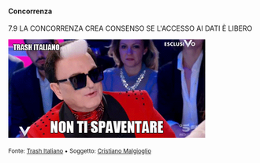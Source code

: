 #### Concorrenza

<span class="tesi">7.9 LA CONCORRENZA CREA CONSENSO SE L'ACCESSO AI DATI È LIBERO</span>

![Malgioglio](../assets/images/NonTiSpaventare.gif ':size=450x100%')

<small> Fonte: [Trash Italiano](https://www.trashitaliano.it/gif/gif-verissimo-cristiano-malgioglio-non-ti-spaventare/) • Soggetto: [Cristiano Malgioglio](https://it.wikipedia.org/wiki/Cristiano_Malgioglio)</small>

